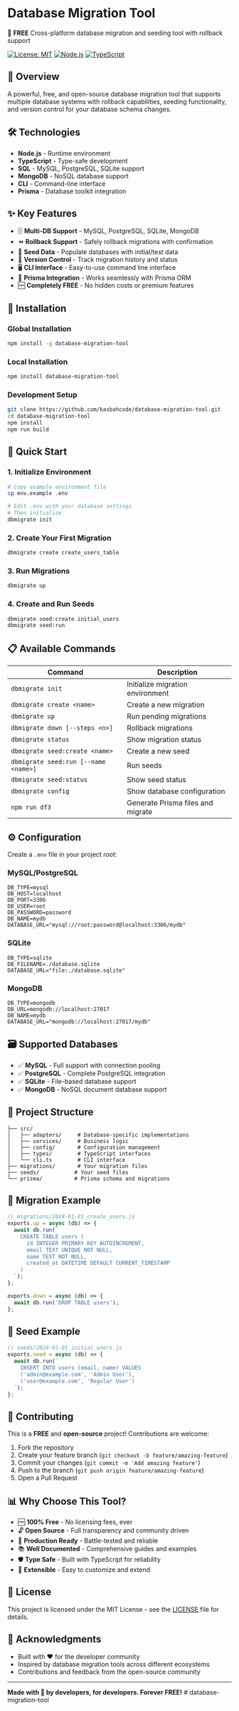 # Database Migration Tool

🔄 **FREE** Cross-platform database migration and seeding tool with rollback support

[![License: MIT](https://img.shields.io/badge/License-MIT-yellow.svg)](https://opensource.org/licenses/MIT)
[![Node.js](https://img.shields.io/badge/Node.js-16+-green.svg)](https://nodejs.org/)
[![TypeScript](https://img.shields.io/badge/TypeScript-5.0+-blue.svg)](https://www.typescriptlang.org/)

## 🌟 Overview

A powerful, free, and open-source database migration tool that supports multiple database systems with rollback capabilities, seeding functionality, and version control for your database schema changes.

## 🛠️ Technologies

- **Node.js** - Runtime environment
- **TypeScript** - Type-safe development  
- **SQL** - MySQL, PostgreSQL, SQLite support
- **MongoDB** - NoSQL database support
- **CLI** - Command-line interface
- **Prisma** - Database toolkit integration

## ✨ Key Features

- 🗄️ **Multi-DB Support** - MySQL, PostgreSQL, SQLite, MongoDB
- ⏪ **Rollback Support** - Safely rollback migrations with confirmation
- 🌱 **Seed Data** - Populate databases with initial/test data
- 📝 **Version Control** - Track migration history and status
- 🖥️ **CLI Interface** - Easy-to-use command line interface
- 🔧 **Prisma Integration** - Works seamlessly with Prisma ORM
- 🆓 **Completely FREE** - No hidden costs or premium features

## 🚀 Installation

### Global Installation
```bash
npm install -g database-migration-tool
```

### Local Installation
```bash
npm install database-migration-tool
```

### Development Setup
```bash
git clone https://github.com/kasbahcode/database-migration-tool.git
cd database-migration-tool
npm install
npm run build
```

## 📖 Quick Start

### 1. Initialize Environment
```bash
# Copy example environment file
cp env.example .env

# Edit .env with your database settings
# Then initialize
dbmigrate init
```

### 2. Create Your First Migration
```bash
dbmigrate create create_users_table
```

### 3. Run Migrations
```bash
dbmigrate up
```

### 4. Create and Run Seeds
```bash
dbmigrate seed:create initial_users
dbmigrate seed:run
```

## 📋 Available Commands

| Command | Description |
|---------|-------------|
| `dbmigrate init` | Initialize migration environment |
| `dbmigrate create <name>` | Create a new migration |
| `dbmigrate up` | Run pending migrations |
| `dbmigrate down [--steps <n>]` | Rollback migrations |
| `dbmigrate status` | Show migration status |
| `dbmigrate seed:create <name>` | Create a new seed |
| `dbmigrate seed:run [--name <name>]` | Run seeds |
| `dbmigrate seed:status` | Show seed status |
| `dbmigrate config` | Show database configuration |
| `npm run df3` | Generate Prisma files and migrate |

## ⚙️ Configuration

Create a `.env` file in your project root:

### MySQL/PostgreSQL
```env
DB_TYPE=mysql
DB_HOST=localhost
DB_PORT=3306
DB_USER=root
DB_PASSWORD=password
DB_NAME=mydb
DATABASE_URL="mysql://root:password@localhost:3306/mydb"
```

### SQLite
```env
DB_TYPE=sqlite
DB_FILENAME=./database.sqlite
DATABASE_URL="file:./database.sqlite"
```

### MongoDB
```env
DB_TYPE=mongodb
DB_URL=mongodb://localhost:27017
DB_NAME=mydb
DATABASE_URL="mongodb://localhost:27017/mydb"
```

## 🗃️ Supported Databases

- ✅ **MySQL** - Full support with connection pooling
- ✅ **PostgreSQL** - Complete PostgreSQL integration
- ✅ **SQLite** - File-based database support
- ✅ **MongoDB** - NoSQL document database support

## 📁 Project Structure

```
├── src/
│   ├── adapters/     # Database-specific implementations
│   ├── services/     # Business logic
│   ├── config/       # Configuration management
│   ├── types/        # TypeScript interfaces
│   └── cli.ts        # CLI interface
├── migrations/       # Your migration files
├── seeds/           # Your seed files
└── prisma/          # Prisma schema and migrations
```

## 🔄 Migration Example

```javascript
// migrations/2024-01-01_create_users.js
exports.up = async (db) => {
  await db.run(`
    CREATE TABLE users (
      id INTEGER PRIMARY KEY AUTOINCREMENT,
      email TEXT UNIQUE NOT NULL,
      name TEXT NOT NULL,
      created_at DATETIME DEFAULT CURRENT_TIMESTAMP
    )
  `);
};

exports.down = async (db) => {
  await db.run('DROP TABLE users');
};
```

## 🌱 Seed Example

```javascript
// seeds/2024-01-01_initial_users.js
exports.seed = async (db) => {
  await db.run(`
    INSERT INTO users (email, name) VALUES 
    ('admin@example.com', 'Admin User'),
    ('user@example.com', 'Regular User')
  `);
};
```

## 🤝 Contributing

This is a **FREE** and **open-source** project! Contributions are welcome:

1. Fork the repository
2. Create your feature branch (`git checkout -b feature/amazing-feature`)
3. Commit your changes (`git commit -m 'Add amazing feature'`)
4. Push to the branch (`git push origin feature/amazing-feature`)
5. Open a Pull Request

## 📊 Why Choose This Tool?

- 🆓 **100% Free** - No licensing fees, ever
- 🔓 **Open Source** - Full transparency and community driven
- 🚀 **Production Ready** - Battle-tested and reliable
- 📚 **Well Documented** - Comprehensive guides and examples
- 🛡️ **Type Safe** - Built with TypeScript for reliability
- 🔧 **Extensible** - Easy to customize and extend

## 📜 License

This project is licensed under the MIT License - see the [LICENSE](LICENSE) file for details.

## 🙏 Acknowledgments

- Built with ❤️ for the developer community
- Inspired by database migration tools across different ecosystems
- Contributions and feedback from the open-source community

---

**Made with 💚 by developers, for developers. Forever FREE!** # database-migration-tool

